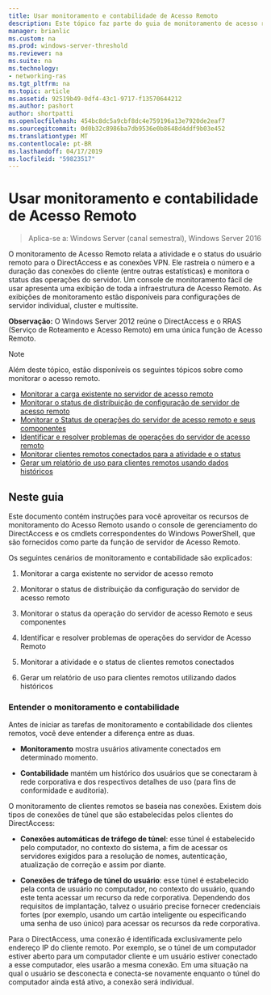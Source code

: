 ```yaml
---
title: Usar monitoramento e contabilidade de Acesso Remoto
description: Este tópico faz parte do guia de monitoramento de acesso remoto e contabilização no Windows Server 2016.
manager: brianlic
ms.custom: na
ms.prod: windows-server-threshold
ms.reviewer: na
ms.suite: na
ms.technology:
- networking-ras
ms.tgt_pltfrm: na
ms.topic: article
ms.assetid: 92519b49-0df4-43c1-9717-f13570644212
ms.author: pashort
author: shortpatti
ms.openlocfilehash: 454bc8dc5a9cbf8dc4e759196a13e7920de2eaf7
ms.sourcegitcommit: 0d0b32c8986ba7db9536e0b8648d4ddf9b03e452
ms.translationtype: MT
ms.contentlocale: pt-BR
ms.lasthandoff: 04/17/2019
ms.locfileid: "59823517"
---
```

# <a name="use-remote-access-monitoring-and-accounting"></a>Usar monitoramento e contabilidade de Acesso Remoto

>Aplica-se a: Windows Server (canal semestral), Windows Server 2016

O monitoramento de Acesso Remoto relata a atividade e o status do usuário remoto para o DirectAccess e as conexões VPN. Ele rastreia o número e a duração das conexões do cliente (entre outras estatísticas) e monitora o status das operações do servidor. Um console de monitoramento fácil de usar apresenta uma exibição de toda a infraestrutura de Acesso Remoto. As exibições de monitoramento estão disponíveis para configurações de servidor individual, cluster e multissite.  
  
**Observação:** O Windows Server 2012 reúne o DirectAccess e o RRAS (Serviço de Roteamento e Acesso Remoto) em uma única função de Acesso Remoto.  
  
> [!NOTE]  
> Além deste tópico, estão disponíveis os seguintes tópicos sobre como monitorar o acesso remoto.  
>   
> -   [Monitorar a carga existente no servidor de acesso remoto](Monitor-the-existing-load-on-the-Remote-Access-server.md)  
> -   [Monitorar o status de distribuição de configuração de servidor de acesso remoto](Monitor-the-configuration-distribution-status-of-the-Remote-Access-server.md)  
> -   [Monitorar o Status de operações do servidor de acesso remoto e seus componentes](Monitor-the-operations-status-of-the-Remote-Access-server-and-its-components.md)  
> -   [Identificar e resolver problemas de operações do servidor de acesso remoto](Identify-and-resolve-Remote-Access-server-operations-problems.md)  
> -   [Monitorar clientes remotos conectados para a atividade e o status](Monitor-connected-remote-clients-for-activity-and-status.md)  
> -   [Gerar um relatório de uso para clientes remotos usando dados históricos](Generate-a-usage-report-for-remote-clients-using-historical-data.md)  

## <a name="in-this-guide"></a>Neste guia  
Este documento contém instruções para você aproveitar os recursos de monitoramento do Acesso Remoto usando o console de gerenciamento do DirectAccess e os cmdlets correspondentes do Windows PowerShell, que são fornecidos como parte da função de servidor de Acesso Remoto.  
  
Os seguintes cenários de monitoramento e contabilidade são explicados:  
  
1.  Monitorar a carga existente no servidor de acesso remoto  
  
2.  Monitorar o status de distribuição da configuração do servidor de acesso remoto  
  
3.  Monitorar o status da operação do servidor de acesso Remoto e seus componentes  
  
4.  Identificar e resolver problemas de operações do servidor de Acesso Remoto  
  
5.  Monitorar a atividade e o status de clientes remotos conectados  
  
6.  Gerar um relatório de uso para clientes remotos utilizando dados históricos  
  
### <a name="understand-monitoring-and-accounting"></a>Entender o monitoramento e contabilidade  
Antes de iniciar as tarefas de monitoramento e contabilidade dos clientes remotos, você deve entender a diferença entre as duas.  
  
-   **Monitoramento** mostra usuários ativamente conectados em determinado momento.  
  
-   **Contabilidade** mantém um histórico dos usuários que se conectaram à rede corporativa e dos respectivos detalhes de uso (para fins de conformidade e auditoria).  
  
O monitoramento de clientes remotos se baseia nas conexões. Existem dois tipos de conexões de túnel que são estabelecidas pelos clientes do DirectAccess:  
  
-   **Conexões automáticas de tráfego de túnel**: esse túnel é estabelecido pelo computador, no contexto do sistema, a fim de acessar os servidores exigidos para a resolução de nomes, autenticação, atualização de correção e assim por diante.  
  
-   **Conexões de tráfego de túnel do usuário**: esse túnel é estabelecido pela conta de usuário no computador, no contexto do usuário, quando este tenta acessar um recurso da rede corporativa. Dependendo dos requisitos de implantação, talvez o usuário precise fornecer credenciais fortes (por exemplo, usando um cartão inteligente ou especificando uma senha de uso único) para acessar os recursos da rede corporativa.  
  
Para o DirectAccess, uma conexão é identificada exclusivamente pelo endereço IP do cliente remoto. Por exemplo, se o túnel de um computador estiver aberto para um computador cliente e um usuário estiver conectado a esse computador, eles usarão a mesma conexão. Em uma situação na qual o usuário se desconecta e conecta-se novamente enquanto o túnel do computador ainda está ativo, a conexão será individual.  
  


